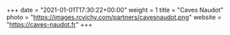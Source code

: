 +++
date = "2021-01-01T17:30:22+00:00"
weight = 1
title = "Caves Naudot"
photo = "https://images.rcvichy.com/partners/cavesnaudot.png"
website = "https://caves-naudot.fr"
+++
